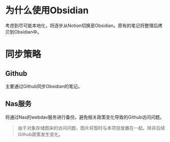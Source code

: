 # 为什么使用Obsidian

考虑到尽可能本地化，将逐步从Notion切换至Obsidian。原有的笔记将整理后拷贝到Obsidian中。

# 同步策略

## Github

主要通过Github同步Obsidian的笔记。

## Nas服务

将通过Nas的webdav服务进行备份。避免相关政策变化导致的Github访问问题。


>由于对象存储图床的访问问题，图片将暂时与本项目放置在一起。除非后续Github政策发生变化。